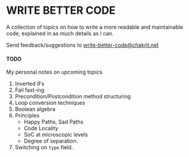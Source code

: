 # WRITE BETTER CODE

A collection of topics on how to write a more readable and maintainable code, explained in
as much details as I can.

Send feedback/suggestions to [write-better-code@chakrit.net][0]

#### TODO

My personal notes on upcoming topics

1. Inverted IFs
2. Fail fast-ing
3. Precondition/Postcondition method structuring
4. Loop conversion techniques
5. Boolean algebra
6. Principles
   - Happy Paths, Sad Paths
   - Code Locality
   - SoC at microscopic levels
   - Degree of separation.
7. Switching on `type` field.

[0]: mailto:write-better-code@chakrit.net
